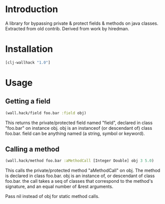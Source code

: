 Introduction
============
A library for bypassing private & protect fields & methods on java classes. Extracted from old contrib. Derived from work by hiredman.


Installation
============
```clojure
[clj-wallhack "1.0"]
```

Usage
=====

Getting a field
---------------
```clojure
(wall.hack/field foo.bar :field obj)
```
This returns the private/protected field named "field", declared in class "foo.bar" on instance obj. obj is an instanceof (or descendant of) class foo.bar. field can be anything named (a string, symbol or keyword).

Calling a method
----------------
```clojure
(wall.hack/method foo.bar :aMethodCall [Integer Double] obj 3 5.0)
```
This calls the private/protected method "aMethodCall" on obj. The method is declared in class foo.bar. obj is an instance of, or descendant of class foo.bar. the call takes a seq of classes that correspond to the method's signature, and an equal number of &rest arguments.

Pass nil instead of obj for static method calls.
